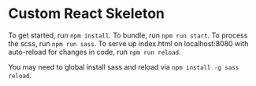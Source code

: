 # Custom React Skeleton

To get started, run ```npm install```.
To bundle, run ```npm run start```.
To process the scss, run ```npm run sass```.
To serve up index.html on localhost:8080 with auto-reload for changes in code, run ```npm run reload```.

You may need to global install sass and reload via ```npm install -g sass reload```.
